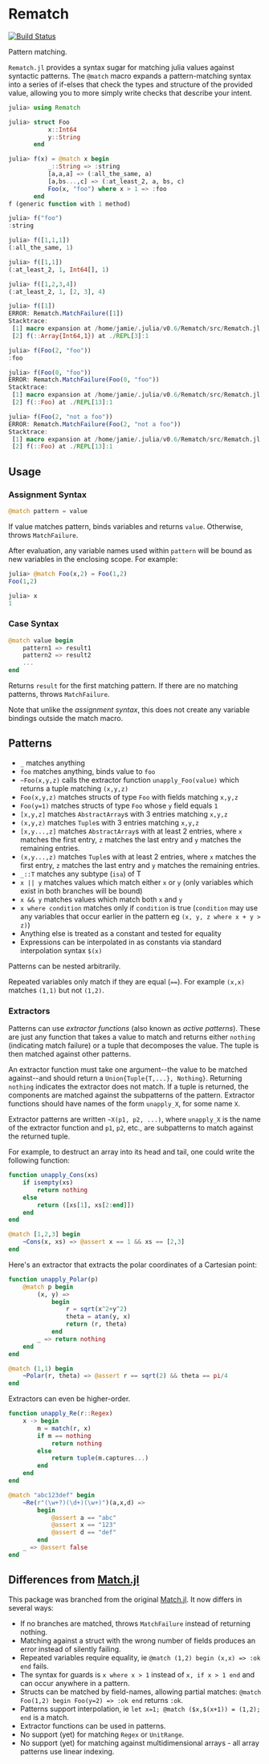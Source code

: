 # Rematch

[![Build Status](https://travis-ci.org/RelationalAI-oss/Rematch.jl.svg?branch=master)](https://travis-ci.org/RelationalAI-oss/Rematch.jl)

Pattern matching.

`Rematch.jl` provides a syntax sugar for matching julia values against syntactic
patterns. The `@match` macro expands a pattern-matching syntax into a series of
if-elses that check the types and structure of the provided value, allowing you
to more simply write checks that describe your intent.

``` julia
julia> using Rematch

julia> struct Foo
           x::Int64
           y::String
       end

julia> f(x) = @match x begin
           _::String => :string
           [a,a,a] => (:all_the_same, a)
           [a,bs...,c] => (:at_least_2, a, bs, c)
           Foo(x, "foo") where x > 1 => :foo
       end
f (generic function with 1 method)

julia> f("foo")
:string

julia> f([1,1,1])
(:all_the_same, 1)

julia> f([1,1])
(:at_least_2, 1, Int64[], 1)

julia> f([1,2,3,4])
(:at_least_2, 1, [2, 3], 4)

julia> f([1])
ERROR: Rematch.MatchFailure([1])
Stacktrace:
 [1] macro expansion at /home/jamie/.julia/v0.6/Rematch/src/Rematch.jl:173 [inlined]
 [2] f(::Array{Int64,1}) at ./REPL[3]:1

julia> f(Foo(2, "foo"))
:foo

julia> f(Foo(0, "foo"))
ERROR: Rematch.MatchFailure(Foo(0, "foo"))
Stacktrace:
 [1] macro expansion at /home/jamie/.julia/v0.6/Rematch/src/Rematch.jl:173 [inlined]
 [2] f(::Foo) at ./REPL[13]:1

julia> f(Foo(2, "not a foo"))
ERROR: Rematch.MatchFailure(Foo(2, "not a foo"))
Stacktrace:
 [1] macro expansion at /home/jamie/.julia/v0.6/Rematch/src/Rematch.jl:173 [inlined]
 [2] f(::Foo) at ./REPL[13]:1
```

## Usage

### Assignment Syntax
``` julia
@match pattern = value
```

If value matches pattern, binds variables and returns `value`. Otherwise, throws `MatchFailure`.

After evaluation, any variable names used within `pattern` will be bound as new variables in the enclosing scope. For example:
```julia
julia> @match Foo(x,2) = Foo(1,2)
Foo(1,2)

julia> x
1
```

### Case Syntax

``` julia
@match value begin
    pattern1 => result1
    pattern2 => result2
    ...
end
```

Returns `result` for the first matching pattern. If there are no matching patterns, throws `MatchFailure`.

Note that unlike the _assignment syntax_, this does not create any variable bindings outside the match macro.

## Patterns

* `_` matches anything
* `foo` matches anything, binds value to `foo`
* `~Foo(x,y,z)` calls the extractor function `unapply_Foo(value)` which returns a tuple matching `(x,y,z)`
* `Foo(x,y,z)` matches structs of type `Foo` with fields matching `x,y,z`
* `Foo(y=1)` matches structs of type `Foo` whose `y` field equals `1`
* `[x,y,z]` matches `AbstractArray`s with 3 entries matching `x,y,z`
* `(x,y,z)` matches `Tuple`s with 3 entries matching `x,y,z`
* `[x,y...,z]` matches `AbstractArray`s with at least 2 entries, where `x` matches the first entry, `z` matches the last entry and `y` matches the remaining entries.
* `(x,y...,z)` matches `Tuple`s with at least 2 entries, where `x` matches the first entry, `z` matches the last entry and `y` matches the remaining entries.
* `_::T` matches any subtype (`isa`) of T
* `x || y` matches values which match either `x` or `y` (only variables which exist in both branches will be bound)
* `x && y` matches values which match both `x` and `y`
* `x where condition` matches only if `condition` is true (`condition` may use any variables that occur earlier in the pattern eg `(x, y, z where x + y > z)`)
* Anything else is treated as a constant and tested for equality
* Expressions can be interpolated in as constants via standard interpolation syntax `$(x)`

Patterns can be nested arbitrarily.

Repeated variables only match if they are equal (`==`). For example `(x,x)` matches `(1,1)` but not `(1,2)`.

### Extractors

Patterns can use _extractor functions_ (also known as _active patterns_).
These are just any function that takes a value to match and returns either `nothing` (indicating match failure)
or a tuple that decomposes the value. The tuple is then matched against other patterns.

An extractor function must take one argument--the value to be matched against--and should return 
a `Union{Tuple{T,...}, Nothing}`.  Returning `nothing` indicates the extractor does not match.
If a tuple is returned, the components are matched against the subpatterns of the pattern.
Extractor functions should have names of the form `unapply_X`, for some name `X`.

Extractor patterns are written `~X(p1, p2, ...)`, where `unapply_X` is the name of the extractor function
and `p1`, `p2`, etc., are subpatterns to match against the returned tuple.

For example, to destruct an array into its head and tail, one could write the following function:

```julia
function unapply_Cons(xs)
    if isempty(xs)
        return nothing
    else
        return ([xs[1], xs[2:end]])
    end
end

@match [1,2,3] begin
    ~Cons(x, xs) => @assert x == 1 && xs == [2,3]
end
```

Here's an extractor that extracts the polar coordinates of a Cartesian point:

```julia
function unapply_Polar(p)
    @match p begin
        (x, y) =>
            begin
                r = sqrt(x^2+y^2)
                theta = atan(y, x)
                return (r, theta)
            end
        _ => return nothing
    end
end

@match (1,1) begin
    ~Polar(r, theta) => @assert r == sqrt(2) && theta == pi/4
end
```

Extractors can even be higher-order.

```julia
function unapply_Re(r::Regex)
    x -> begin
        m = match(r, x)
        if m == nothing
            return nothing
        else
            return tuple(m.captures...)
        end
    end
end

@match "abc123def" begin
    ~Re(r"(\w+?)(\d+)(\w+)")(a,x,d) =>
        begin
            @assert a == "abc"
            @assert x == "123"
            @assert d == "def"
        end
    _ => @assert false
end
```

## Differences from [Match.jl](https://github.com/kmsquire/Match.jl)

This package was branched from the original [Match.jl](https://github.com/kmsquire/Match.jl). It now differs in several ways:

* If no branches are matched, throws `MatchFailure` instead of returning nothing.
* Matching against a struct with the wrong number of fields produces an error instead of silently failing.
* Repeated variables require equality, ie `@match (1,2) begin (x,x) => :ok end` fails.
* The syntax for guards is `x where x > 1` instead of `x, if x > 1 end` and can occur anywhere in a pattern.
* Structs can be matched by field-names, allowing partial matches: `@match Foo(1,2) begin Foo(y=2) => :ok end` returns `:ok`.
* Patterns support interpolation, ie `let x=1; @match ($x,$(x+1)) = (1,2); end` is a match.
* Extractor functions can be used in patterns.
* No support (yet) for matching `Regex` or `UnitRange`.
* No support (yet) for matching against multidimensional arrays - all array patterns use linear indexing.
